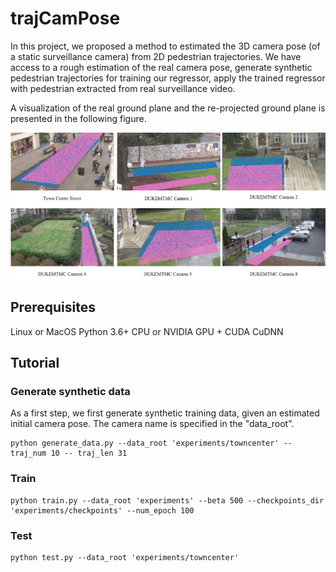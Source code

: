 # trajCamPose

In this project, we proposed a method to estimated the 3D camera pose (of a static surveillance camera) from 2D pedestrian trajectories.  We have access to a rough estimation of the real camera pose, generate synthetic pedestrian trajectories for training our regressor, apply the trained regressor with pedestrian extracted from real surveillance video.

A visualization of the real ground plane and the re-projected ground plane is presented in the following figure.

![ground reprojection](./experiments/result_visualization/ground_reprojection.png)

<!-- The code was written by [Yan Xu](https://github.com/yanx001). -->

## Prerequisites
Linux or MacOS
Python 3.6+
CPU or NVIDIA GPU + CUDA CuDNN

## Tutorial

### Generate synthetic data
As a first step, we first generate synthetic training data, given an estimated initial camera pose.  The camera name is specified in the "data_root".

```
python generate_data.py --data_root 'experiments/towncenter' --traj_num 10 -- traj_len 31
```
<!-- 
Pedestrian trajectories extracted from real videos and synthetic trajectories generated from our simulator are illustrated in the following figure.

![synthetic training data](./experiments/result_visualization/synthetic_training_data.png){ width=50% }

Real test scenes and test trajectories are shown in the following figure.

![real test data](./experiments/result_visualization/real_test_data.png) -->

### Train

```
python train.py --data_root 'experiments' --beta 500 --checkpoints_dir 'experiments/checkpoints' --num_epoch 100
```

### Test

```
python test.py --data_root 'experiments/towncenter'
```
